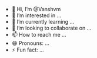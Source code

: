 - 👋 Hi, I’m @Vanshvm
- 👀 I’m interested in ...
- 🌱 I’m currently learning ...
- 💞️ I’m looking to collaborate on ...
- 📫 How to reach me ...
- 😄 Pronouns: ...
- ⚡ Fun fact: ...

<!---
Vanshvm/Vanshvm is a ✨ special ✨ repository because its `README.md` (this file) appears on your GitHub profile.
You can click the Preview link to take a look at your changes.
--->
